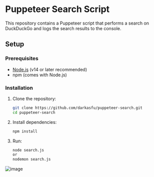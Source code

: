 # Puppeteer Search Script

This repository contains a Puppeteer script that performs a search on DuckDuckGo and logs the search results to the console.

## Setup

### Prerequisites

- [Node.js](https://nodejs.org/) (v14 or later recommended)
- npm (comes with Node.js)

### Installation

1. Clone the repository:
   ```bash
   git clone https://github.com/darkasfu/puppeteer-search.git
   cd puppeteer-search

2. Install dependencies:
   ```bash
   npm install

3. Run:
   ```bash
   node search.js
   or
   nodemon search.js
![image](https://github.com/DarkAsfu/puppeteer-search/assets/121676628/8247dc53-d45a-493d-b0a8-20140be9e4cc)
